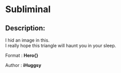 
# Subliminal
## Description:
I hid an image in this.  
I really hope this triangle will haunt you in your sleep.  
  
Format : **Hero{}**

Author : **iHuggsy**


